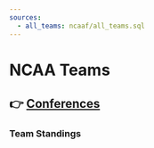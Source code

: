 ```yaml
---
sources:
  - all_teams: ncaaf/all_teams.sql
---
```


# NCAA Teams

## 👉 [Conferences](/ncaaf/conferences)

### Team Standings

<DataTable data={all_teams} link=team_link rows=25 search=true
    title='Team Standings'>
  <Column id=Rk/>
  <Column id=team/>
  <Column id=conf/>
  <Column id=record/>
  <Column id=elo_rating_num0/>
  <Column id=avg_wins_num1/>
</DataTable>